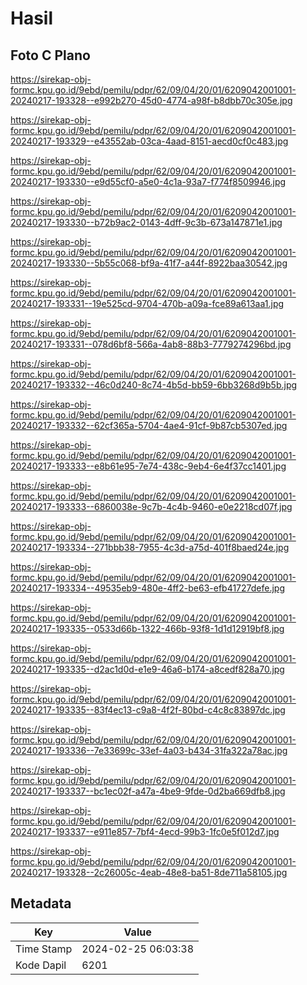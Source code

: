 # Hasil

## Foto C Plano

https://sirekap-obj-formc.kpu.go.id/9ebd/pemilu/pdpr/62/09/04/20/01/6209042001001-20240217-193328--e992b270-45d0-4774-a98f-b8dbb70c305e.jpg

https://sirekap-obj-formc.kpu.go.id/9ebd/pemilu/pdpr/62/09/04/20/01/6209042001001-20240217-193329--e43552ab-03ca-4aad-8151-aecd0cf0c483.jpg

https://sirekap-obj-formc.kpu.go.id/9ebd/pemilu/pdpr/62/09/04/20/01/6209042001001-20240217-193330--e9d55cf0-a5e0-4c1a-93a7-f774f8509946.jpg

https://sirekap-obj-formc.kpu.go.id/9ebd/pemilu/pdpr/62/09/04/20/01/6209042001001-20240217-193330--b72b9ac2-0143-4dff-9c3b-673a147871e1.jpg

https://sirekap-obj-formc.kpu.go.id/9ebd/pemilu/pdpr/62/09/04/20/01/6209042001001-20240217-193330--5b55c068-bf9a-41f7-a44f-8922baa30542.jpg

https://sirekap-obj-formc.kpu.go.id/9ebd/pemilu/pdpr/62/09/04/20/01/6209042001001-20240217-193331--19e525cd-9704-470b-a09a-fce89a613aa1.jpg

https://sirekap-obj-formc.kpu.go.id/9ebd/pemilu/pdpr/62/09/04/20/01/6209042001001-20240217-193331--078d6bf8-566a-4ab8-88b3-7779274296bd.jpg

https://sirekap-obj-formc.kpu.go.id/9ebd/pemilu/pdpr/62/09/04/20/01/6209042001001-20240217-193332--46c0d240-8c74-4b5d-bb59-6bb3268d9b5b.jpg

https://sirekap-obj-formc.kpu.go.id/9ebd/pemilu/pdpr/62/09/04/20/01/6209042001001-20240217-193332--62cf365a-5704-4ae4-91cf-9b87cb5307ed.jpg

https://sirekap-obj-formc.kpu.go.id/9ebd/pemilu/pdpr/62/09/04/20/01/6209042001001-20240217-193333--e8b61e95-7e74-438c-9eb4-6e4f37cc1401.jpg

https://sirekap-obj-formc.kpu.go.id/9ebd/pemilu/pdpr/62/09/04/20/01/6209042001001-20240217-193333--6860038e-9c7b-4c4b-9460-e0e2218cd07f.jpg

https://sirekap-obj-formc.kpu.go.id/9ebd/pemilu/pdpr/62/09/04/20/01/6209042001001-20240217-193334--271bbb38-7955-4c3d-a75d-401f8baed24e.jpg

https://sirekap-obj-formc.kpu.go.id/9ebd/pemilu/pdpr/62/09/04/20/01/6209042001001-20240217-193334--49535eb9-480e-4ff2-be63-efb41727defe.jpg

https://sirekap-obj-formc.kpu.go.id/9ebd/pemilu/pdpr/62/09/04/20/01/6209042001001-20240217-193335--0533d66b-1322-466b-93f8-1d1d12919bf8.jpg

https://sirekap-obj-formc.kpu.go.id/9ebd/pemilu/pdpr/62/09/04/20/01/6209042001001-20240217-193335--d2ac1d0d-e1e9-46a6-b174-a8cedf828a70.jpg

https://sirekap-obj-formc.kpu.go.id/9ebd/pemilu/pdpr/62/09/04/20/01/6209042001001-20240217-193335--83f4ec13-c9a8-4f2f-80bd-c4c8c83897dc.jpg

https://sirekap-obj-formc.kpu.go.id/9ebd/pemilu/pdpr/62/09/04/20/01/6209042001001-20240217-193336--7e33699c-33ef-4a03-b434-31fa322a78ac.jpg

https://sirekap-obj-formc.kpu.go.id/9ebd/pemilu/pdpr/62/09/04/20/01/6209042001001-20240217-193337--bc1ec02f-a47a-4be9-9fde-0d2ba669dfb8.jpg

https://sirekap-obj-formc.kpu.go.id/9ebd/pemilu/pdpr/62/09/04/20/01/6209042001001-20240217-193337--e911e857-7bf4-4ecd-99b3-1fc0e5f012d7.jpg

https://sirekap-obj-formc.kpu.go.id/9ebd/pemilu/pdpr/62/09/04/20/01/6209042001001-20240217-193328--2c26005c-4eab-48e8-ba51-8de711a58105.jpg


## Metadata

| Key        | Value               |
| ---------- | ------------------- |
| Time Stamp | 2024-02-25 06:03:38 |
| Kode Dapil | 6201                |



